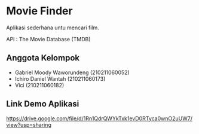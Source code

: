 # Movie Finder

Aplikasi sederhana untu mencari film.

API : The Movie Database (TMDB)

## Anggota Kelompok

- Gabriel Moody Waworundeng (210211060052)
- Ichiro Daniel Wantah	(210211060173)
- Vici (210211060182)

## Link Demo Aplikasi
https://drive.google.com/file/d/1Rn1QdrQWYkTxk1evD0RTyca0wnO2uUW7/view?usp=sharing 